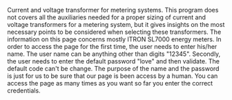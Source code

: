 Current and voltage transformer for metering systems. This program does not covers all the auxiliaries needed for a proper sizing of current and voltage transformers for a metering system, but it gives insights on the most necessary points to be considered when selecting these transformers. The information on this page concerns mostly ITRON SL7000 energy meters. In order to access the page for the first time, the user needs to enter his/her name. The user name can be anything other than digits "12345". Secondly, the user needs to enter the default password "love" and then validate. The default code can't be change. The purpose of the name and the password is just for us to be sure that our page is been access by a human. You can access the page as many times as you want so far you enter the correct credentials.
